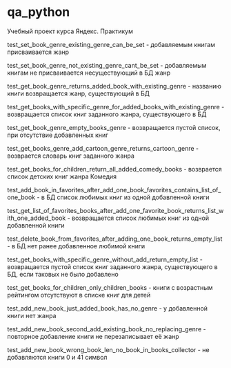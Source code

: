 # qa_python
Учебный проект курса Яндекс. Практикум

test_set_book_genre_existing_genre_can_be_set - добавляемым книгам присваивается жанр

test_set_book_genre_not_existing_genre_cant_be_set - добавляемым книгам не присваивается несуществующий в БД жанр

test_get_book_genre_returns_added_book_with_existing_genre - названию книги возвращается жанр, существующий в БД

test_get_books_with_specific_genre_for_added_books_with_existing_genre - возвращается список книг заданного жанра, существующего в БД

test_get_book_genre_empty_books_genre - возвращается пустой список, при отсутствие добавленных книг

test_get_books_genre_add_cartoon_genre_returns_cartoon_genre - возврается словарь книг заданного жанра

test_get_books_for_children_return_all_added_comedy_books - возврается список детских книг жанра Комедия

test_add_book_in_favorites_after_add_one_book_favorites_contains_list_of_one_book - в БД список любимых книг из одной добавленной книги

test_get_list_of_favorites_books_after_add_one_favorite_book_returns_list_with_one_added_book - возвращается список любимых книг из одной добавленной книги

test_delete_book_from_favorites_after_adding_one_book_returns_empty_list - в БД нет ранее добавленное любимой книги

test_get_books_with_specific_genre_without_add_return_empty_list - возвращается пустой список книг заданного жанра, существующего в БД, если таковых не было добавлено

test_get_books_for_children_only_children_books - книги с возрастным рейтингом отсутствуют в списке книг для детей

test_add_new_book_just_added_book_has_no_genre - у добавленной книги нет жанра

test_add_new_book_second_add_existing_book_no_replacing_genre - повторное добавление книги не перезаписывает её жанр

test_add_new_book_wrong_book_len_no_book_in_books_collector - не добавляются книги 0 и 41 символ

